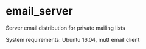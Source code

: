 # email_server
Server email distribution for private mailing lists

System requirements: Ubuntu 16.04, mutt email client
